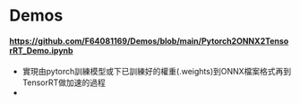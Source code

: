 # Demos

#### https://github.com/F64081169/Demos/blob/main/Pytorch2ONNX2TensorRT_Demo.ipynb
- 實現由pytorch訓練模型或下已訓練好的權重(.weights)到ONNX檔案格式再到TensorRT做加速的過程
- 

